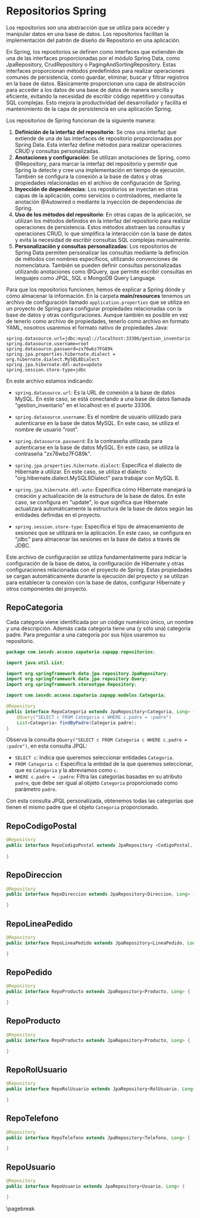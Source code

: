 # Repositorios Spring

Los repositorios son una abstracción que se utiliza para acceder y manipular datos en una base de datos. Los repositorios facilitan la implementación del patrón de diseño de Repositorio en una aplicación.

En Spring, los repositorios se definen como interfaces que extienden de una de las interfaces proporcionadas por el módulo Spring Data, como JpaRepository, CrudRepository o PagingAndSortingRepository. Estas interfaces proporcionan métodos predefinidos para realizar operaciones comunes de persistencia, como guardar, eliminar, buscar y filtrar registros en la base de datos. Básicamente proporcionan una capa de abstracción para acceder a los datos de una base de datos de manera sencilla y eficiente, evitando la necesidad de escribir código repetitivo y consultas SQL complejas. Esto mejora la productividad del desarrollador y facilita el mantenimiento de la capa de persistencia en una aplicación Spring.

Los repositorios de Spring funcionan de la siguiente manera:

1. **Definición de la interfaz del repositorio**: Se crea una interfaz que extiende de una de las interfaces de repositorio proporcionadas por Spring Data. Esta interfaz define métodos para realizar operaciones CRUD y consultas personalizadas.
2. **Anotaciones y configuración**: Se utilizan anotaciones de Spring, como @Repository, para marcar la interfaz del repositorio y permitir que Spring la detecte y cree una implementación en tiempo de ejecución. También se configura la conexión a la base de datos y otras propiedades relacionadas en el archivo de configuración de Spring.
3. **Inyección de dependencias**: Los repositorios se inyectan en otras capas de la aplicación, como servicios o controladores, mediante la anotación @Autowired o mediante la inyección de dependencias de Spring.
4. **Uso de los métodos del repositorio**: En otras capas de la aplicación, se utilizan los métodos definidos en la interfaz del repositorio para realizar operaciones de persistencia. Estos métodos abstraen las consultas y operaciones CRUD, lo que simplifica la interacción con la base de datos y evita la necesidad de escribir consultas SQL complejas manualmente.
5. **Personalización y consultas personalizadas**: Los repositorios de Spring Data permiten personalizar las consultas mediante la definición de métodos con nombres específicos, utilizando convenciones de nomenclatura. También se pueden definir consultas personalizadas utilizando anotaciones como @Query, que permite escribir consultas en lenguajes como JPQL, SQL o MongoDB Query Language.

Para que los repositorios funcionen, hemos de explicar a Spring dónde y cómo almacenar la información. En la carpeta **main/resources** tenemos un archivo de configuración llamado `application.properties` que se utiliza en un proyecto de Spring para configurar propiedades relacionadas con la base de datos y otras configuraciones. Aunque también es posible en vez de tenerlo como archivo de propiedades, tenerlo como archivo en formato YAML, nosotros usaremos el formato nativo de propiedades Java:

```props
spring.datasource.url=jdbc:mysql://localhost:33306/gestion_inventario
spring.datasource.username=root
spring.datasource.password=zx76wbz7FG89k
spring.jpa.properties.hibernate.dialect = org.hibernate.dialect.MySQL8Dialect
spring.jpa.hibernate.ddl-auto=update
spring.session.store-type=jdbc
```

En este archivo estamos indicando:

- `spring.datasource.url`: Es la URL de conexión a la base de datos MySQL. En este caso, se está conectando a una base de datos llamada "gestion_inventario" en el localhost en el puerto 33306.

- `spring.datasource.username`: Es el nombre de usuario utilizado para autenticarse en la base de datos MySQL. En este caso, se utiliza el nombre de usuario "root".

- `spring.datasource.password`: Es la contraseña utilizada para autenticarse en la base de datos MySQL. En este caso, se utiliza la contraseña "zx76wbz7FG89k".

- `spring.jpa.properties.hibernate.dialect`: Especifica el dialecto de Hibernate a utilizar. En este caso, se utiliza el dialecto "org.hibernate.dialect.MySQL8Dialect" para trabajar con MySQL 8.

- `spring.jpa.hibernate.ddl-auto`: Especifica cómo Hibernate manejará la creación y actualización de la estructura de la base de datos. En este caso, se configura en "update", lo que significa que Hibernate actualizará automáticamente la estructura de la base de datos según las entidades definidas en el proyecto.

- `spring.session.store-type`: Especifica el tipo de almacenamiento de sesiones que se utilizará en la aplicación. En este caso, se configura en "jdbc" para almacenar las sesiones en la base de datos a través de JDBC.

Este archivo de configuración se utiliza fundamentalmente para indicar la configuración de la base de datos, la configuración de Hibernate y otras configuraciones relacionadas con el proyecto de Spring. Estas propiedades se cargan automáticamente durante la ejecución del proyecto y se utilizan para establecer la conexión con la base de datos, configurar Hibernate y otros componentes del proyecto.

## RepoCategoria

Cada categoría viene identificada por un código numérico único, un nombre y una descripción. Además cada categoría tiene una (y sólo una) categoría padre. Para preguntar a una categoría por sus hijos usaremos su repositorio.

```java
package com.iesvdc.acceso.zapateria.zapapp.repositorios;

import java.util.List;

import org.springframework.data.jpa.repository.JpaRepository;
import org.springframework.data.jpa.repository.Query;
import org.springframework.stereotype.Repository;

import com.iesvdc.acceso.zapateria.zapapp.modelos.Categoria;

@Repository
public interface RepoCategoria extends JpaRepository<Categoria, Long> {
    @Query("SELECT c FROM Categoria c WHERE c.padre = :padre")
    List<Categoria> findByPadre(Categoria padre);
}

```

Observa la consulta `@Query("SELECT c FROM Categoria c WHERE c.padre = :padre")`, en esta consulta JPQL:

- `SELECT c`: Indica que queremos seleccionar entidades `Categoria`.
- `FROM Categoria c`: Especifica la entidad de la que queremos seleccionar, que es `Categoria` y la abreviamos como `c`.
- `WHERE c.padre = :padre`: Filtra las categorías basadas en su atributo `padre`, que debe ser igual al objeto `Categoria` proporcionado como parámetro `padre`.

Con esta consulta JPQL personalizada, obtenemos todas las categorías que tienen el mismo padre que el objeto `Categoria` proporcionado.

## RepoCodigoPostal

```java
@Repository
public interface RepoCodigoPostal extends JpaRepository <CodigoPostal, Long> {
    
}
```

## RepoDireccion

```java
@Repository
public interface RepoDireccion extends JpaRepository<Direccion, Long> {

}
```

## RepoLineaPedido

```java
@Repository
public interface RepoLineaPedido extends JpaRepository<LineaPedido, Long> {

}
```

## RepoPedido

```java
@Repository
public interface RepoProducto extends JpaRepository<Producto, Long> {

}
```

## RepoProducto

```java
@Repository
public interface RepoProducto extends JpaRepository<Producto, Long> {

}

```

## RepoRolUsuario

```java
@Repository
public interface RepoRolUsuario extends JpaRepository<RolUsuario, Long> {

}
```

## RepoTelefono

```java
@Repository
public interface RepoTelefono extends JpaRepository<Telefono, Long> {

}
```

## RepoUsuario

```java
@Repository
public interface RepoUsuario extends JpaRepository<Usuario, Long> {

}

```


\pagebreak

